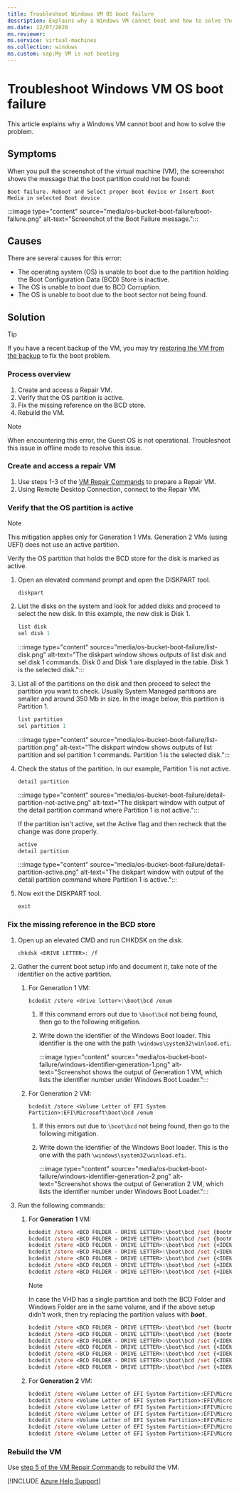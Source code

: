 ```yaml
---
title: Troubleshoot Windows VM OS boot failure
description: Explains why a Windows VM cannot boot and how to solve the problem.
ms.date: 12/07/2020
ms.reviewer: 
ms.service: virtual-machines
ms.collection: windows
ms.custom: sap:My VM is not booting
---
```


# Troubleshoot Windows VM OS boot failure

This article explains why a Windows VM cannot boot and how to solve the problem.

## Symptoms

When you pull the screenshot of the virtual machine (VM), the screenshot shows the message that the boot partition could not be found:

`Boot failure. Reboot and Select proper Boot device or Insert Boot Media in selected Boot device`

:::image type="content" source="media/os-bucket-boot-failure/boot-failure.png" alt-text="Screenshot of the Boot Failure message.":::

## Causes

There are several causes for this error:

- The operating system (OS) is unable to boot due to the partition holding the Boot Configuration Data (BCD) Store is inactive.
- The OS is unable to boot due to BCD Corruption.
- The OS is unable to boot due to the boot sector not being found.

## Solution

> [!TIP]
> If you have a recent backup of the VM, you may try [restoring the VM from the backup](/azure/backup/backup-azure-arm-restore-vms) to fix the boot problem.

### Process overview

1. Create and access a Repair VM.
1. Verify that the OS partition is active.
1. Fix the missing reference on the BCD store.
1. Rebuild the VM.

> [!NOTE]
> When encountering this error, the Guest OS is not operational. Troubleshoot this issue in offline mode to resolve this issue.

### Create and access a repair VM

1. Use steps 1-3 of the [VM Repair Commands](/azure/virtual-machines/troubleshooting/repair-windows-vm-using-azure-virtual-machine-repair-commands) to prepare a Repair VM.
1. Using Remote Desktop Connection, connect to the Repair VM.

### Verify that the OS partition is active

> [!NOTE]
> This mitigation applies only for Generation 1 VMs. Generation 2 VMs (using UEFI) does not use an active partition.

Verify the OS partition that holds the BCD store for the disk is marked as active.

   1. Open an elevated command prompt and open the DISKPART tool.

      `diskpart`

   2. List the disks on the system and look for added disks and proceed to select the new disk. In this example, the new disk is Disk 1.

      ```ps
      list disk
      sel disk 1
      ```

      :::image type="content" source="media/os-bucket-boot-failure/list-disk.png" alt-text="The diskpart window shows outputs of list disk and sel disk 1 commands. Disk 0 and Disk 1 are displayed in the table. Disk 1 is the selected disk.":::

   3. List all of the partitions on the disk and then proceed to select the partition you want to check. Usually System Managed partitions are smaller and around 350 Mb in size. In the image below, this partition is Partition 1.

      ```ps
      list partition
      sel partition 1
      ```

      :::image type="content" source="media/os-bucket-boot-failure/list-partition.png" alt-text="The diskpart window shows outputs of list partition and sel partition 1 commands. Partition 1 is the selected disk.":::

   4. Check the status of the partition. In our example, Partition 1 is not active.

      `detail partition`

      :::image type="content" source="media/os-bucket-boot-failure/detail-partition-not-active.png" alt-text="The diskpart window with output of the detail partition command where Partition 1 is not active.":::

      If the partition isn't active, set the Active flag and then recheck that the change was done properly.

      ```ps
      active
      detail partition
      ```

      :::image type="content" source="media/os-bucket-boot-failure/detail-partition-active.png" alt-text="The diskpart window with output of the detail partition command where Partition 1 is active.":::

   5. Now exit the DISKPART tool.

      `exit`

### Fix the missing reference in the BCD store

1. Open up an elevated CMD and run CHKDSK on the disk.

   `chkdsk <DRIVE LETTER>: /f`

2. Gather the current boot setup info and document it, take note of the identifier on the active partition.

   1. For Generation 1 VM:

      `bcdedit /store <drive letter>:\boot\bcd /enum`

      1. If this command errors out due to `\boot\bcd` not being found, then go to the following mitigation.

      2. Write down the identifier of the Windows Boot loader. This identifier is the one with the path `\windows\system32\winload.efi`.

         :::image type="content" source="media/os-bucket-boot-failure/windows-identifier-generation-1.png" alt-text="Screenshot shows the output of Generation 1 VM, which lists the identifier number under Windows Boot Loader.":::

   2. For Generation 2 VM:

      `bcdedit /store <Volume Letter of EFI System Partition>:EFI\Microsoft\boot\bcd /enum`

      1. If this errors out due to `\boot\bcd` not being found, then go to the following mitigation.

      2. Write down the identifier of the Windows Boot loader. This is the one with the path `\windows\system32\winload.efi`.

         :::image type="content" source="media/os-bucket-boot-failure/windows-identifier-generation-2.png" alt-text="Screenshot shows the output of Generation 2 VM, which lists the identifier number under Windows Boot Loader.":::

3. Run the following commands:

   1. For **Generation 1** VM:

      ```ps
      bcdedit /store <BCD FOLDER - DRIVE LETTER>:\boot\bcd /set {bootmgr} device partition=<BCD FOLDER - DRIVE LETTER>:
      bcdedit /store <BCD FOLDER - DRIVE LETTER>:\boot\bcd /set {bootmgr} integrityservices enable
      bcdedit /store <BCD FOLDER - DRIVE LETTER>:\boot\bcd /set {<IDENTIFIER>} device partition=<WINDOWS FOLDER - DRIVE LETTER>:
      bcdedit /store <BCD FOLDER - DRIVE LETTER>:\boot\bcd /set {<IDENTIFIER>} integrityservices enable
      bcdedit /store <BCD FOLDER - DRIVE LETTER>:\boot\bcd /set {<IDENTIFIER>} recoveryenabled Off
      bcdedit /store <BCD FOLDER - DRIVE LETTER>:\boot\bcd /set {<IDENTIFIER>} osdevice partition=<WINDOWS FOLDER - DRIVE LETTER>:
      bcdedit /store <BCD FOLDER - DRIVE LETTER>:\boot\bcd /set {<IDENTIFIER>} bootstatuspolicy IgnoreAllFailures
      ```

      >[!NOTE]
      >In case the VHD has a single partition and both the BCD Folder and Windows Folder are in the same volume, and if the above setup didn't work, then try replacing the partition values with ***boot***.

      ```ps
      bcdedit /store <BCD FOLDER - DRIVE LETTER>:\boot\bcd /set {bootmgr} device boot
      bcdedit /store <BCD FOLDER - DRIVE LETTER>:\boot\bcd /set {bootmgr} integrityservices enable
      bcdedit /store <BCD FOLDER - DRIVE LETTER>:\boot\bcd /set {<IDENTIFIER>} device boot
      bcdedit /store <BCD FOLDER - DRIVE LETTER>:\boot\bcd /set {<IDENTIFIER>} integrityservices enable
      bcdedit /store <BCD FOLDER - DRIVE LETTER>:\boot\bcd /set {<IDENTIFIER>} recoveryenabled Off
      bcdedit /store <BCD FOLDER - DRIVE LETTER>:\boot\bcd /set {<IDENTIFIER>} osdevice boot
      bcdedit /store <BCD FOLDER - DRIVE LETTER>:\boot\bcd /set {<IDENTIFIER>} bootstatuspolicy IgnoreAllFailures
      ```

   2. For **Generation 2** VM:

      ```ps
      bcdedit /store <Volume Letter of EFI System Partition>:EFI\Microsoft\boot\bcd /set {bootmgr} device partition=<Volume Letter of EFI System Partition>:
      bcdedit /store <Volume Letter of EFI System Partition>:EFI\Microsoft\boot\bcd /set {bootmgr} integrityservices enable
      bcdedit /store <Volume Letter of EFI System Partition>:EFI\Microsoft\boot\bcd /set {<IDENTIFIER>} device partition=<WINDOWS FOLDER - DRIVE LETTER>:
      bcdedit /store <Volume Letter of EFI System Partition>:EFI\Microsoft\boot\bcd /set {<IDENTIFIER>} integrityservices enable
      bcdedit /store <Volume Letter of EFI System Partition>:EFI\Microsoft\boot\bcd /set {<IDENTIFIER>} recoveryenabled Off
      bcdedit /store <Volume Letter of EFI System Partition>:EFI\Microsoft\boot\bcd /set {<IDENTIFIER>} osdevice partition=<WINDOWS FOLDER - DRIVE LETTER>:
      bcdedit /store <Volume Letter of EFI System Partition>:EFI\Microsoft\boot\bcd /set {<IDENTIFIER>} bootstatuspolicy IgnoreAllFailures
      ```

### Rebuild the VM

Use [step 5 of the VM Repair Commands](/azure/virtual-machines/troubleshooting/repair-windows-vm-using-azure-virtual-machine-repair-commands#repair-process-example) to rebuild the VM.

[!INCLUDE [Azure Help Support](../../../includes/azure-help-support.md)]
